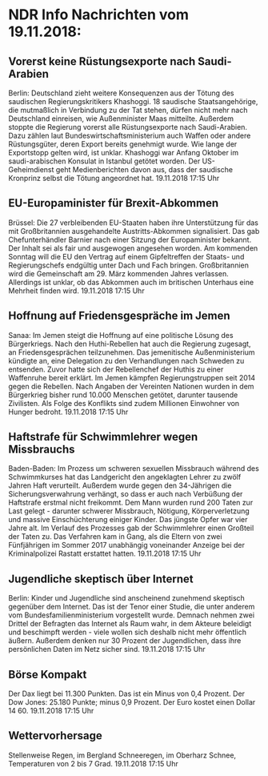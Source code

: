 # NDR Info Nachrichten vom 19.11.2018:


## Vorerst keine Rüstungsexporte nach Saudi-Arabien
Berlin:				Deutschland zieht weitere Konsequenzen aus der Tötung des saudischen Regierungskritikers Khashoggi. 18 saudische Staatsangehörige, die mutmaßlich in Verbindung zu der Tat stehen, dürfen nicht mehr nach Deutschland einreisen, wie Außenminister Maas mitteilte. Außerdem stoppte die Regierung vorerst alle Rüstungsexporte nach Saudi-Arabien. Dazu zählen laut Bundeswirtschaftsministerium auch Waffen oder andere Rüstungsgüter, deren Export bereits genehmigt wurde. Wie lange der Exportstopp gelten wird, ist unklar. Khashoggi war Anfang Oktober im saudi-arabischen Konsulat in Istanbul getötet worden. Der US-Geheimdienst geht Medienberichten davon aus, dass der saudische Kronprinz selbst die Tötung angeordnet hat. 19.11.2018 17:15 Uhr 

## EU-Europaminister für Brexit-Abkommen
Brüssel:	Die 27 verbleibenden EU-Staaten haben ihre Unterstützung für das mit Großbritannien ausgehandelte Austritts-Abkommen signalisiert. Das gab Chefunterhändler Barnier nach einer Sitzung der Europaminister bekannt. Der Inhalt sei als fair und ausgewogen angesehen worden. Am kommenden Sonntag will die EU den Vertrag auf einem Gipfeltreffen der Staats- und Regierungschefs endgültig unter Dach und Fach bringen. Großbritannien wird die Gemeinschaft am 29. März kommenden Jahres verlassen. Allerdings ist unklar, ob das Abkommen auch im britischen Unterhaus eine Mehrheit finden wird. 19.11.2018 17:15 Uhr 

## Hoffnung auf Friedensgespräche im Jemen
Sanaa: Im Jemen steigt die Hoffnung auf eine politische Lösung des Bürgerkriegs. Nach den Huthi-Rebellen hat auch die Regierung zugesagt, an Friedensgesprächen teilzunehmen. Das jemenitische Außenministerium kündigte an, eine Delegation zu den Verhandlungen nach Schweden zu entsenden. Zuvor hatte sich der Rebellenchef der Huthis zu einer Waffenruhe bereit erklärt. Im Jemen kämpfen Regierungstruppen seit 2014 gegen die Rebellen. Nach Angaben der Vereinten Nationen wurden in dem Bürgerkrieg bisher rund 10.000 Menschen getötet, darunter tausende Zivilisten. Als Folge des Konflikts sind zudem Millionen Einwohner von Hunger bedroht. 19.11.2018 17:15 Uhr 

## Haftstrafe für Schwimmlehrer wegen Missbrauchs
Baden-Baden: Im Prozess um schweren sexuellen Missbrauch während des Schwimmkurses hat das Landgericht den angeklagten Lehrer zu zwölf Jahren Haft verurteilt. Außerdem wurde gegen den 34-Jährigen die Sicherungsverwahrung verhängt, so dass er auch nach Verbüßung der Haftstrafe erstmal nicht freikommt. Dem Mann wurden rund 200 Taten zur Last gelegt - darunter schwerer Missbrauch, Nötigung, Körperverletzung und massive Einschüchterung einiger Kinder. Das jüngste Opfer war vier Jahre alt. Im Verlauf des Prozesses gab der Schwimmlehrer einen Großteil der Taten zu. Das Verfahren kam in Gang, als die Eltern von zwei Fünfjährigen im Sommer 2017 unabhängig voneinander Anzeige bei der Kriminalpolizei Rastatt erstattet hatten. 19.11.2018 17:15 Uhr 

## Jugendliche skeptisch über Internet
Berlin:	Kinder und Jugendliche sind anscheinend zunehmend skeptisch gegenüber dem Internet. Das ist der Tenor einer Studie, die unter anderem vom Bundesfamilienministerium vorgestellt wurde. Demnach nehmen zwei Drittel der Befragten das Internet als Raum wahr, in dem Akteure beleidigt und beschimpft werden - viele wollen sich deshalb nicht mehr öffentlich äußern. Außerdem denken nur 30 Prozent der Jugendlichen, dass ihre persönlichen Daten im Netz sicher sind. 19.11.2018 17:15 Uhr 

## Börse Kompakt
Der Dax liegt bei 11.300 Punkten. Das ist ein Minus von 0,4 Prozent. Der Dow Jones: 25.180 Punkte; minus 0,9 Prozent. Der Euro kostet einen Dollar 14 60. 19.11.2018 17:15 Uhr 

## Wettervorhersage
Stellenweise Regen, im Bergland Schneeregen, im Oberharz Schnee, Temperaturen von 2 bis 7 Grad. 19.11.2018 17:15 Uhr 
